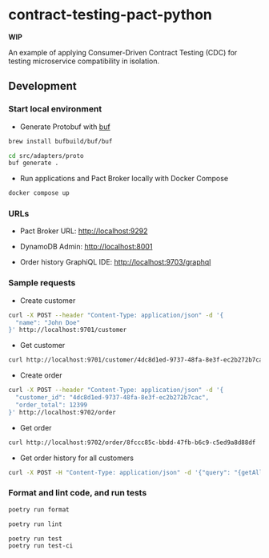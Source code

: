 # contract-testing-pact-python

**WIP**

An example of applying Consumer-Driven Contract Testing (CDC) for testing microservice compatibility in isolation.

## Development

### Start local environment

- Generate Protobuf with [buf](https://buf.build)

```bash
brew install bufbuild/buf/buf

cd src/adapters/proto
buf generate .
```

- Run applications and Pact Broker locally with Docker Compose

```bash
docker compose up
```

### URLs

- Pact Broker URL: <http://localhost:9292>

- DynamoDB Admin: <http://localhost:8001>

- Order history GraphiQL IDE: <http://localhost:9703/graphql>

### Sample requests

- Create customer

```bash
curl -X POST --header "Content-Type: application/json" -d '{
  "name": "John Doe"
}' http://localhost:9701/customer
```

- Get customer

```bash
curl http://localhost:9701/customer/4dc8d1ed-9737-48fa-8e3f-ec2b272b7cac
```

- Create order

```bash
curl -X POST --header "Content-Type: application/json" -d '{
  "customer_id": "4dc8d1ed-9737-48fa-8e3f-ec2b272b7cac",
  "order_total": 12399
}' http://localhost:9702/order
```

- Get order

```bash
curl http://localhost:9702/order/8fccc85c-bbdd-47fb-b6c9-c5ed9a8d88df
```

- Get order history for all customers

```bash
curl -X POST -H "Content-Type: application/json" -d '{"query": "{getAllCustomers {id name orders {id orderTotal state}}}"}' http://localhost:9703/graphql
```

### Format and lint code, and run tests

```bash
poetry run format

poetry run lint

poetry run test
poetry run test-ci
```
